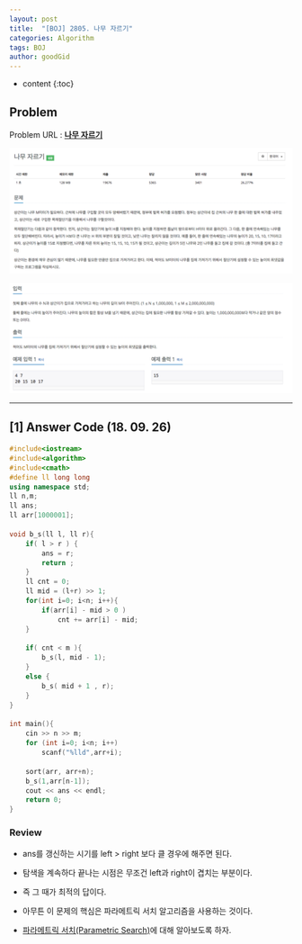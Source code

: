 ```yaml
---
layout: post
title:  "[BOJ] 2805. 나무 자르기"
categories: Algorithm
tags: BOJ
author: goodGid
---
```

* content
{:toc}

## Problem

Problem URL : **[나무 자르기](https://www.acmicpc.net/problem/2805)**












![](/assets/img/algorithm/2805_1.png)

![](/assets/img/algorithm/2805_2.png)

---


## [1] Answer Code (18. 09. 26)

``` cpp
#include<iostream>
#include<algorithm>
#include<cmath>
#define ll long long
using namespace std;
ll n,m;
ll ans;
ll arr[1000001];

void b_s(ll l, ll r){
    if( l > r ) {
        ans = r;
        return ;
    }
    ll cnt = 0;
    ll mid = (l+r) >> 1;
    for(int i=0; i<n; i++){
        if(arr[i] - mid > 0 )
            cnt += arr[i] - mid;
    }
    
    if( cnt < m ){
        b_s(l, mid - 1);
    }
    else {
        b_s( mid + 1 , r);
    }
}

int main(){
    cin >> n >> m;
    for (int i=0; i<n; i++)
        scanf("%lld",arr+i);

    sort(arr, arr+n);
    b_s(1,arr[n-1]);
    cout << ans << endl;
    return 0;
}
```

### Review

* ans를 갱신하는 시기를 left > right 보다 클 경우에 해주면 된다.

* 탐색을 계속하다 끝나는 시점은 무조건 left과 right이 겹치는 부분이다. 

* 즉 그 때가 최적의 답이다.

* 아무튼 이 문제의 핵심은 파라메트릭 서치 알고리즘을 사용하는 것이다.

* [파라메트릭 서치(Parametric Search)]({{site.url}}/Parametric-Search)에 대해 알아보도록 하자.

